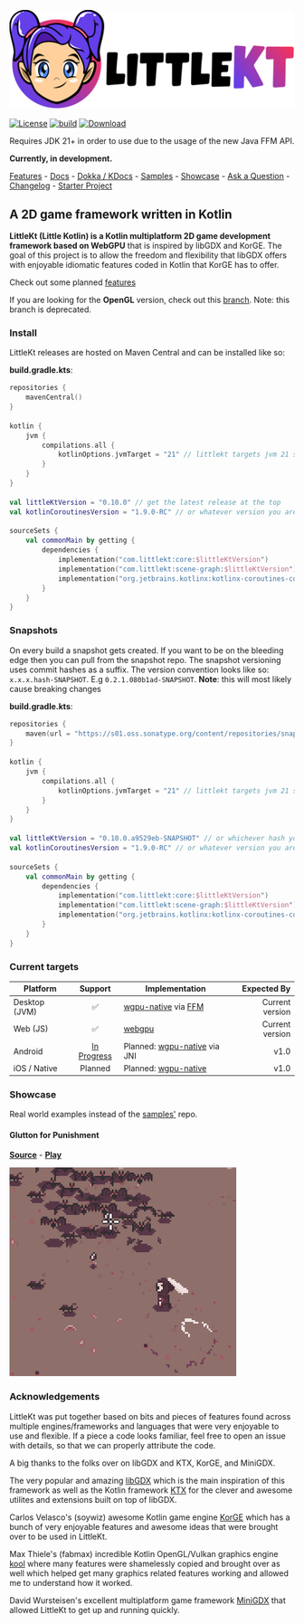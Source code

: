 [![Logo](/art/logo/logo-outline.svg)](https://littlekt.com)

[![License](https://img.shields.io/badge/License-Apache%202.0-blue.svg)](https://github.com/littlektframework/littlekt/blob/master/LICENSE)
[![build](https://github.com/littlektframework/littlekt/actions/workflows/build.yml/badge.svg?branch=master)](https://github.com/littlektframework/littlekt/actions/workflows/build.yml)
[![Download](https://img.shields.io/maven-central/v/com.lehaine.littlekt/core/0.9.0)](https://search.maven.org/artifact/com.lehaine.littlekt/core/0.9.0/pom)

Requires JDK 21+ in order to use due to the usage of the new Java FFM API.

**Currently, in development.**

[Features](https://littlekt.com/features/) - [Docs](https://littlekt.com/docs/) - [Dokka / KDocs](https://littlekt.com/dokka/) - [Samples](https://github.com/littlektframework/littlekt-samples) -
[Showcase](#showcase) - [Ask a Question](https://github.com/littlektframework/littlekt/discussions/categories/q-a) - [Changelog](CHANGELOG.md) - [Starter Project](https://github.com/littlektframework/littlekt-game-template)

## A 2D game framework written in Kotlin

**LittleKt (Little Kotlin) is a Kotlin multiplatform 2D game development framework based on WebGPU** that is inspired by
libGDX and KorGE. The goal of this project is to allow the freedom and flexibility that libGDX offers with enjoyable
idiomatic features coded in Kotlin that KorGE has to offer.

Check out some planned [features](https://github.com/littlektframework/littlekt/labels/enhancement)

If you are looking for the **OpenGL** version, check out
this [branch](https://github.com/littlektframework/littlekt/tree/opengl). Note: this branch is deprecated.

### Install

LittleKt releases are hosted on Maven Central and can be installed like so:

**build.gradle.kts**:

```kotlin
repositories {
    mavenCentral()
}

kotlin {
    jvm {
        compilations.all {
            kotlinOptions.jvmTarget = "21" // littlekt targets jvm 21 so we must target at least 21
        }
    }
}

val littleKtVersion = "0.10.0" // get the latest release at the top
val kotlinCoroutinesVersion = "1.9.0-RC" // or whatever version you are using

sourceSets {
    val commonMain by getting {
        dependencies {
            implementation("com.littlekt:core:$littleKtVersion")
            implementation("com.littlekt:scene-graph:$littleKtVersion") // optional scene-graph module
            implementation("org.jetbrains.kotlinx:kotlinx-coroutines-core:$kotlinCoroutinesVersion")  // littlekt requires coroutines library on the classpath
        }
    }
}
```

### Snapshots

On every build a snapshot gets created. If you want to be on the bleeding edge then you can pull from the snapshot repo.
The snapshot versioning uses commit hashes as a suffix. The version convention looks like so: `x.x.x.hash-SNAPSHOT`.
E.g `0.2.1.080b1ad-SNAPSHOT`.
**Note**: this will most likely cause breaking changes

**build.gradle.kts**:

```kotlin
repositories {
    maven(url = "https://s01.oss.sonatype.org/content/repositories/snapshots/")
}

kotlin {
    jvm {
        compilations.all {
            kotlinOptions.jvmTarget = "21" // littlekt targets jvm 21 so we must target at least 17
        }
    }
}

val littleKtVersion = "0.10.0.a9529eb-SNAPSHOT" // or whichever hash you are using
val kotlinCoroutinesVersion = "1.9.0-RC" // or whatever version you are using

sourceSets {
    val commonMain by getting {
        dependencies {
            implementation("com.littlekt:core:$littleKtVersion")
            implementation("com.littlekt:scene-graph:$littleKtVersion") // optional scene-graph module
            implementation("org.jetbrains.kotlinx:kotlinx-coroutines-core:$kotlinCoroutinesVersion")  // littlekt requires coroutines library on the classpath
        }
    }
}
```

### Current targets

| Platform      |                                     Support                                      | Implementation                                                                                                                                      |     Expected By |
|---------------|:--------------------------------------------------------------------------------:|-----------------------------------------------------------------------------------------------------------------------------------------------------|----------------:|
| Desktop (JVM) |                                        ✅                                         | [wgpu-native](https://github.com/gfx-rs/wgpu-native) via [FFM](https://docs.oracle.com/en/java/javase/21/core/foreign-function-and-memory-api.html) | Current version |
| Web (JS)      |                                        ✅                                         | [webgpu](https://www.w3.org/TR/webgpu/)                                                                                                             | Current version |
| Android       | [In Progress](https://github.com/littlektframework/littlekt/tree/webgpu-android) | Planned: [wgpu-native](https://github.com/gfx-rs/wgpu-native) via JNI                                                                               |            v1.0 |
| iOS / Native  |                                     Planned                                      | Planned: [wgpu-native](https://github.com/gfx-rs/wgpu-native)                                                                                       |            v1.0 |

### Showcase

Real world examples instead of the [samples'](https://github.com/littlektframework/littlekt-samples) repo.

#### Glutton for Punishment

**[Source](https://github.com/LeHaine/ggo2022)** - **[Play](https://lehaine.itch.io/glutton-for-punishment)**

![gif](https://github.com/LeHaine/ggo2022/blob/master/itchio/gif1.gif)

### Acknowledgements

LittleKt was put together based on bits and pieces of features found across multiple engines/frameworks and languages
that were very enjoyable to use and flexible. If a piece a code looks familiar, feel free to open an issue with details,
so that we can properly attribute the code.

A big thanks to the folks over on libGDX and KTX, KorGE, and MiniGDX.

The very popular and amazing [libGDX](https://github.com/libgdx/libgdx) which is the main inspiration of this framework
as well as the Kotlin framework [KTX](https://github.com/libktx/ktx) for the clever and awesome utilites and extensions
built on top of libGDX.

Carlos Velasco's (soywiz) awesome Kotlin game engine [KorGE](https://github.com/korlibs/korge) which has a bunch of very
enjoyable features and awesome ideas that were brought over to be used in LittleKt.

Max Thiele's (fabmax) incredible Kotlin OpenGL/Vulkan graphics engine [kool](https://github.com/fabmax/kool) where many
features were shamelessly copied and brought over as well which helped get many graphics related features working and
allowed me to understand how it worked.

David Wursteisen's excellent multiplatform game framework [MiniGDX](https://github.com/minigdx/minigdx/) that allowed
LittleKt to get up and running quickly.

